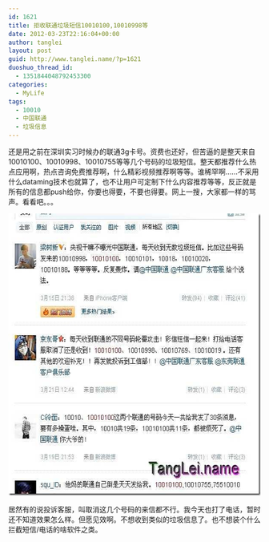 ```yaml
---
id: 1621
title: 拒收联通垃圾短信10010100,10010998等
date: 2012-03-23T22:16:04+00:00
author: tanglei
layout: post
guid: http://www.tanglei.name/?p=1621
duoshuo_thread_id:
  - 1351844048792453300
categories:
  - MyLife
tags:
  - 10010
  - 中国联通
  - 垃圾信息
---
```

还是用之前在深圳实习时候办的联通3g卡号。资费也还好，但苦逼的是整天来自10010100、10010998、10010755等等几个号码的垃圾短信。整天都推荐什么热点应用啊，热点咨询免费推荐啊，什么精彩视频推荐啊等等。谁稀罕啊……不采用什么dataming技术也就算了，也不让用户可定制下什么内容推荐等等，反正就是所有的信息都push给你，你要也得要，不要也得要。网上一搜，大家都一样的骂声。看看吧。。。

[<img style="display: inline; border: 0px;" title="联通-垃圾信息-屏蔽 1" src="/wp-content/uploads/2012/03/1_thumb.jpg" alt="联通-垃圾信息-屏蔽 1" width="591" height="563" border="0" data-pinit="registered" />](/wp-content/uploads/2012/03/1.jpg)

居然有的说投诉客服，叫取消这几个号码的来信都不行。我今天也打了电话，暂时还不知道效果怎么样。但愿见效啊。不想收到类似的垃圾信息了。也不想装个什么拦截短信/电话的啥软件之类。
